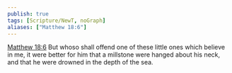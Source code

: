 ```yaml
---
publish: true
tags: [Scripture/NewT, noGraph]
aliases: ["Matthew 18:6"]
---
```

[Matthew 18:6](https://churchofjesuschrist.org/study/scriptures/nt/matt/18?lang=eng&id=p6#p6) But whoso shall offend one of these little ones which believe in me, it were better for him that a millstone were hanged about his neck, and that he were drowned in the depth of the sea.
